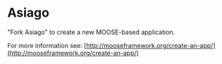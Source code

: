 Asiago
=====

"Fork Asiago" to create a new MOOSE-based application.

For more information see: [http://mooseframework.org/create-an-app/](http://mooseframework.org/create-an-app/)
